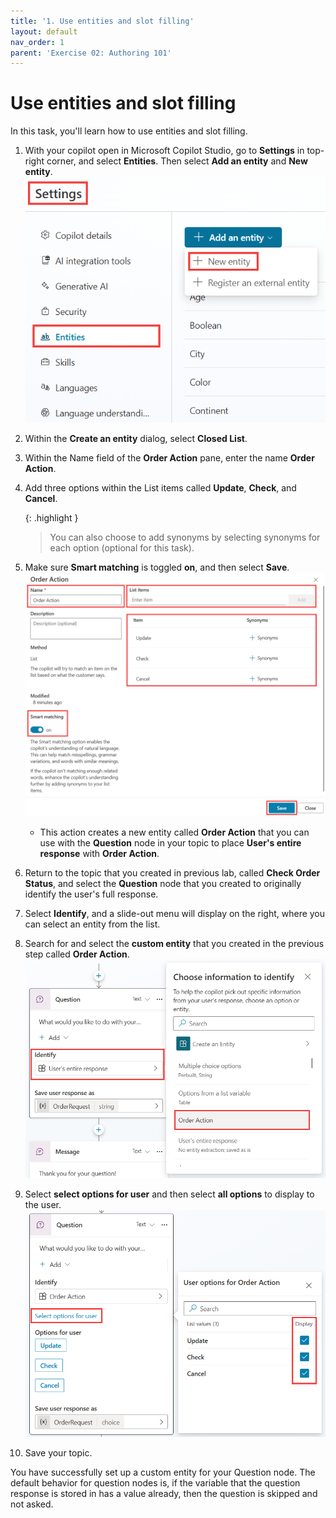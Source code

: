 ```yaml
---
title: '1. Use entities and slot filling'
layout: default
nav_order: 1
parent: 'Exercise 02: Authoring 101'
---
```


# Use entities and slot filling

In this task, you'll learn how to use entities and slot filling.

1.	With your copilot open in Microsoft Copilot Studio, go to **Settings** in top-right corner, and select **Entities**. Then select **Add an entity** and **New entity**.
 	![A screenshot of a computer Description automatically generated](../../media/599c9092d06f62a90e871ef9b01bf214.png "A screenshot of a computer Description automatically generated")

2.	Within the **Create an entity** dialog, select **Closed List**.

3.	Within the Name field of the **Order Action** pane, enter the name **Order Action**.

4.	Add three options within the List items called **Update**, **Check**, and **Cancel**.

	{: .highlight }
	> You can also choose to add synonyms by selecting synonyms for each option (optional for this task).

6.	Make sure **Smart matching** is toggled **on**, and then select **Save**.
 	![A screenshot of a computer Description automatically generated](../../media/217010e886a68067a32ec74eb9a8abdf.png "A screenshot of a computer Description automatically generated")

 	- This action creates a new entity called **Order Action** that you can use with the **Question** node in your topic to place **User's entire response** with **Order Action**.

7.	Return to the topic that you created in previous lab, called **Check Order Status**, and select the **Question** node that you created to originally identify the user's full response. 

6.	Select **Identify**, and a slide-out menu will display on the right, where you can select an entity from the list.

7. 	Search for and select the **custom entity** that you created in the previous step called **Order Action**.
 	![A screenshot of a computer screen Description automatically generated](../../media/f1151a480dd933b634ac387794330c2d.png "A screenshot of a computer screen Description automatically generated")

7.	Select **select options for user** and then select **all options** to display to the user.
	![A screenshot of a computer Description automatically generated](../../media/68206662ddd692db6333c1a9cca96534.png "A screenshot of a computer Description automatically generated")

9.	Save your topic.


You have successfully set up a custom entity for your Question node. The default behavior for question nodes is, if the variable that the question response is stored in has a value already, then the question is skipped and not asked.
